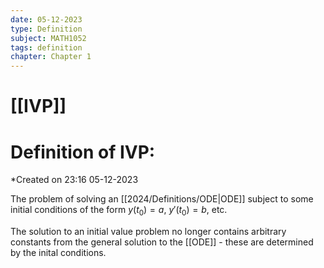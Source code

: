 ```yaml
---
date: 05-12-2023
type: Definition
subject: MATH1052
tags: definition
chapter: Chapter 1
---
```

# [[IVP]]

# Definition of IVP:
*Created on 23:16 05-12-2023

The problem of solving an [[2024/Definitions/ODE|ODE]] subject to some initial conditions of the form $y(t_{0})=a, \ y'(t_{0})=b$, etc.

The solution to an initial value problem no longer contains arbitrary constants from the general solution to the [[ODE]] - these are determined by the inital conditions.
